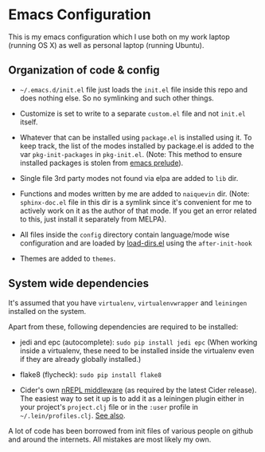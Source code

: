 # Emacs Configuration

This is my emacs configuration which I use both on my work laptop
(running OS X) as well as personal laptop (running Ubuntu).


## Organization of code & config

* `~/.emacs.d/init.el` file just loads the `init.el` file inside this
  repo and does nothing else. So no symlinking and such other things.

* Customize is set to write to a separate `custom.el` file and not
  `init.el` itself.

* Whatever that can be installed using `package.el` is installed using
  it. To keep track, the list of the modes installed by package.el is
  added to the var `pkg-init-packages` in `pkg-init.el`. (Note: This
  method to ensure installed packages is stolen from
  [emacs prelude](https://github.com/bbatsov/prelude/)).

* Single file 3rd party modes not found via elpa are added to `lib`
  dir.

* Functions and modes written by me are added to `naiquevin`
  dir. (Note: `sphinx-doc.el` file in this dir is a symlink since it's
  convenient for me to actively work on it as the author of that
  mode. If you get an error related to this, just install it
  separately from MELPA).

* All files inside the `config` directory contain language/mode wise
  configuration and are loaded by
  [load-dirs.el](http://elpa.gnu.org/packages/load-dir.html) using the
  `after-init-hook`

* Themes are added to `themes`.


## System wide dependencies

It's assumed that you have `virtualenv`, `virtualenvwrapper` and
`leiningen` installed on the system.

Apart from these, following dependencies are required to be installed:

* jedi and epc (autocomplete): `sudo pip install jedi epc` (When
  working inside a virtualenv, these need to be installed inside the
  virtualenv even if they are already globally installed.)

* flake8 (flycheck): `sudo pip install flake8`

* Cider's own
  [nREPL middleware](https://github.com/clojure-emacs/cider-nrepl) (as
  required by the latest Cider release). The easiest way to set it up
  is to add it as a leiningen plugin either in your project's
  `project.clj` file or in the `:user` profile in
  `~/.lein/profiles.clj`. [See also](https://github.com/clojure-emacs/cider#cider-nrepl-middleware).


A lot of code has been borrowed from init files of various people on
github and around the internets. All mistakes are most likely my own.

